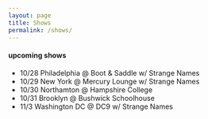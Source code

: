 ```yaml
---
layout: page
title: Shows
permalink: /shows/
---
```


#### upcoming shows

- 10/28 Philadelphia @ Boot & Saddle w/ Strange Names
- 10/29 New York @ Mercury Lounge w/ Strange Names
- 10/30 Northamton @ Hampshire College 
- 10/31 Brooklyn @ Bushwick Schoolhouse 
- 11/3 Washington DC @ DC9 w/ Strange Names 




